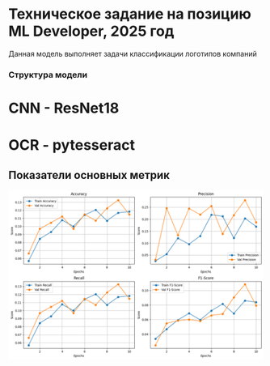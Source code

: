 # Техническое задание на позицию ML Developer, 2025 год

Данная модель выполняет задачи классификации логотипов компаний

### Структура модели

# CNN - ResNet18
# OCR - pytesseract

## Показатели основных метрик
![Основные метрики](image.png)

